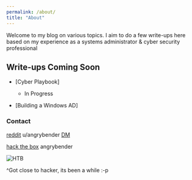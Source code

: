 ```yaml
---
permalink: /about/
title: "About"
---
```


Welcome to my blog on various topics. I aim to do a few write-ups here based on my experience as a systems administrator & cyber security professional


## Write-ups Coming Soon

- [Cyber Playbook]
  - In Progress

- [Building a Windows AD]

### Contact

[reddit](https://www.reddit.com/user/angrybender) u/angrybender [DM](https://www.reddit.com/message/compose/)

[hack the box](https://www.hackthebox.eu/home/users/profile/84498) angrybender

![HTB](https://www.hackthebox.eu/badge/image/84498)

^Got close to hacker, its been a while :-p
